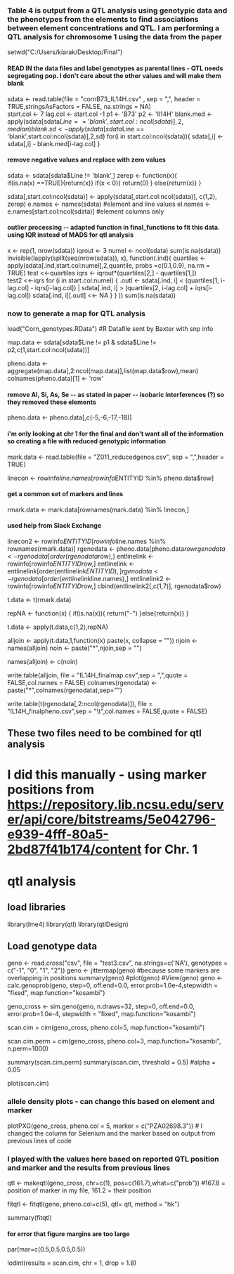 ### Table 4 is output from a QTL analysis using genotypic data and the phenotypes from the elements to find associations between element concentrations and QTL. I am performing a QTL analysis for chromosome 1 using the data from the paper

setwd("C:/Users/kiarak/Desktop/Final")

#### READ IN the data files and label genotypes as parental lines - QTL needs segregating pop. I don't care about the other values and will make them blank

sdata <- read.table(file = "cornB73_IL14H.csv" , sep = ",", header = TRUE,stringsAsFactors = FALSE, na.strings = NA)   
start.col <- 7
lag.col <- start.col -1
p1 <- 'B73'
p2 <- 'Il14H'
blank.med <- apply(sdata[sdata$Line == 'blank',start.col:ncol(sdata)],2,median)
blank.sd <- apply(sdata[sdata$Line == 'blank',start.col:ncol(sdata)],2,sd)
for(i in start.col:ncol(sdata)){
  sdata[,i] <- sdata[,i] - blank.med[i-lag.col]
}


#### remove negative values and replace with zero values
sdata <- sdata[sdata$Line != 'blank',]
zerep <- function(x){  
  if(is.na(x) ==TRUE){return(x)}
  if(x < 0){
    return(0)
  }
  else{return(x)}
}

sdata[,start.col:ncol(sdata)] <- apply(sdata[,start.col:ncol(sdata)], c(1,2), zerep)
e.names <- names(sdata) #element and line values
el.names <- e.names[start.col:ncol(sdata)] #element columns only


#### outlier processing -- adapted function in final_functions to fit this data. using IQR instead of MADS for qtl analysis
x <- rep(1, nrow(sdata))
iqrout <- 3
numel <- ncol(sdata)
sum(is.na(sdata))
invisible(lapply(split(seq(nrow(sdata)), x), function(.ind){
  quartiles <-apply(sdata[.ind,start.col:numel],2,quantile, probs =c(0.1,0.9), na.rm = TRUE) 
  test <<-quartiles
  iqrs <- iqrout*(quartiles[2,] - quartiles[1,])   
  test2 <<-iqrs
  for (i in start.col:numel) { 
    .outl <- sdata[.ind, i] < (quartiles[1, i-lag.col] - iqrs[i-lag.col]) |
      sdata[.ind, i] > (quartiles[2, i-lag.col] + iqrs[i-lag.col])
    sdata[.ind, i][.outl] <<- NA
  }
}
))
sum(is.na(sdata))



### now to generate a map for QTL analysis


load("Corn_genotypes.RData") #R Datafile sent by Baxter with snp info

map.data <- sdata[sdata$Line != p1 & sdata$Line != p2,c(1,start.col:ncol(sdata))]



pheno.data <- aggregate(map.data[,2:ncol(map.data)],list(map.data$row),mean)
colnames(pheno.data)[1] <- 'row'

#### remove Al, Si, As, Se -- as stated in paper -- isobaric interferences (?) so they removed these elements
pheno.data <- pheno.data[,c(-5,-6,-17,-18)]

#### i'm only looking at chr 1 for the final and don't want all of the information so creating a file with reduced genotypic information
mark.data <- read.table(file = "Z011_reducedgenos.csv", sep =  ",",header = TRUE)

linecon <- rowinfo$line.names[rowinfo$ENTITYID %in% pheno.data$row]

#### get a common set of markers and lines
rmark.data <- mark.data[rownames(mark.data) %in% linecon,]

#### used help from Slack Exchange
linecon2 <- rowinfo$ENTITYID[rowinfo$line.names %in% rownames(rmark.data)]
rgenodata <- pheno.data[pheno.data$row %in% linecon2,]
rgenodata <- rgenodata[order(rgenodata$row),]
entlinelink <- rowinfo[rowinfo$ENTITYID %in% rgenodata$row,]
entlinelink <- entlinelink[order(entlinelink$ENTITYID),]
rgenodata <- rgenodata[order(entlinelink$line.names),]
entlinelink2 <- rowinfo[rowinfo$ENTITYID %in% rgenodata$row,]
cbind(entlinelink2[,c(1,7)], rgenodata$row)

t.data <- t(rmark.data)

repNA <- function(x) {
  if(is.na(x)){
    return("-")
  }else{return(x)}
}

t.data <- apply(t.data,c(1,2),repNA)

alljoin <- apply(t.data,1,function(x) paste(x, collapse = ""))
njoin <- names(alljoin)
noin <-  paste("*",njoin,sep = "")

names(alljoin) <- c(noin)

write.table(alljoin, file = "IL14H_finalmap.csv",sep = ",",quote = FALSE,col.names = FALSE)
colnames(rgenodata) <- paste("*",colnames(rgenodata),sep="")

write.table(t(rgenodata[,2:ncol(rgenodata)]), file = "IL14H_finalpheno.csv",sep = "\t",col.names = FALSE,quote = FALSE)

## These two files need to be combined for qtl analysis 
# I did this manually - using marker positions from https://repository.lib.ncsu.edu/server/api/core/bitstreams/5e042796-e939-4fff-80a5-2bd87f41b174/content for Chr. 1

# qtl analysis

## load libraries
library(lme4)
library(qtl)
library(qtlDesign)

## Load genotype data
geno <- read.cross("csv", file = "test3.csv", na.strings=c('NA'), genotypes = c("-1", "0", "1", "2"))
geno <- jittermap(geno) #because some markers are overlapping in positions
summary(geno)
#plot(geno)
#View(geno)
geno <- calc.genoprob(geno, step=0, off.end=0.0, error.prob=1.0e-4,stepwidth = "fixed", map.function="kosambi")

geno_cross <- sim.geno(geno,  n.draws=32, step=0, off.end=0.0, error.prob=1.0e-4, stepwidth = "fixed", map.function="kosambi")

scan.cim = cim(geno_cross, pheno.col=5, map.function="kosambi")

scan.cim.perm = cim(geno_cross, pheno.col=3, map.function="kosambi", n.perm=1000)

summary(scan.cim.perm)
summary(scan.cim, threshold = 0.5) #alpha = 0.05

plot(scan.cim)          
### allele density plots - can change this based on element and marker
plotPXG(geno_cross, pheno.col = 5, marker = c("PZA02698.3")) # I changed the column for Selenium and the marker based on output from previous lines of code


### I played with the values here based on reported QTL position and marker and the results from previous lines #####
qtl <- makeqtl(geno_cross, chr=c(1), pos=c(161.7),what=c("prob")) #167.8 = position of marker in my file, 161.2 = their position

fitqtl <- fitqtl(geno, pheno.col=c(5), qtl= qtl, method = "hk")

summary(fitqtl)


#### for error that figure margins are too large
par(mar=c(0.5,0.5,0.5,0.5))

lodint(results = scan.cim, chr = 1, drop = 1.8)


